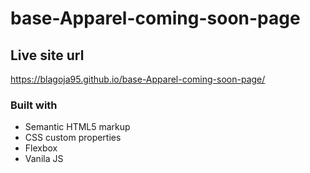# base-Apparel-coming-soon-page


## Live site url
https://blagoja95.github.io/base-Apparel-coming-soon-page/

### Built with

- Semantic HTML5 markup
- CSS custom properties
- Flexbox
- Vanila JS

